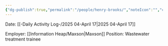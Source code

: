 ```yaml
---
{"dg-publish":true,"permalink":"/people/henry-brooks/","noteIcon":"","created":"2025-05-23T14:53:50.313-05:00"}
---
```


Date: [[-Daily Activity Log-/2025 04-April 17\|2025 04-April 17]]

Employer: [[Information Heap/Maxson\|Maxson]]
Position: Wastewater treatment trainee